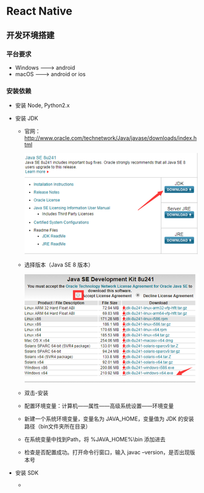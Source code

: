 # React Native

## 开发环境搭建

### 平台要求

- Windows  ---> android
- macOS ---> android or ios

### 安装依赖

- 安装 Node, Python2.x

- 安装 JDK

  - 官网：http://www.oracle.com/technetwork/Java/javase/downloads/index.html

    ![点击下载](../images/download.png)

  - 选择版本（Java SE 8 版本）

    ![选择版本](../images/jdk.png)

  - 双击-安装

  - 配置环境变量：计算机——属性——高级系统设置——环境变量

  - 新建一个系统环境变量，变量名为 JAVA_HOME，变量值为 JDK 的安装路径（bin文件夹所在目录）

  - 在系统变量中找到Path，将 %JAVA_HOME%\bin 添加进去

  - 检查是否配置成功。打开命令行窗口，输入 javac –version，是否出现版本号

- 安装 SDK

  - 

  

  

  

  

  















